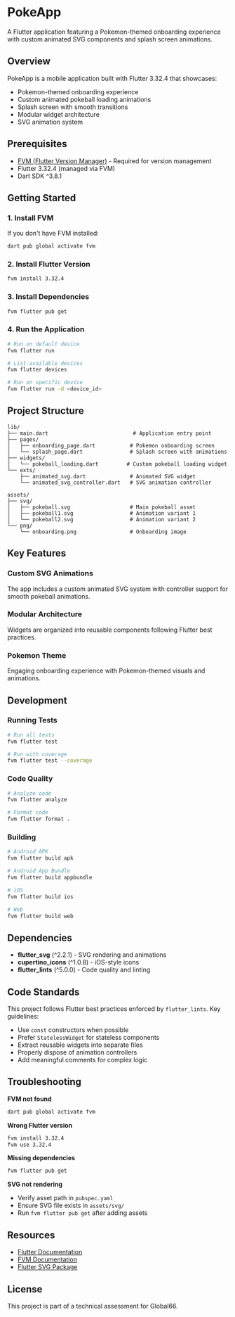 # PokeApp

A Flutter application featuring a Pokemon-themed onboarding experience with custom animated SVG components and splash screen animations.

## Overview

PokeApp is a mobile application built with Flutter 3.32.4 that showcases:
- Pokemon-themed onboarding experience
- Custom animated pokeball loading animations
- Splash screen with smooth transitions
- Modular widget architecture
- SVG animation system

## Prerequisites

- [FVM (Flutter Version Manager)](https://fvm.app/) - Required for version management
- Flutter 3.32.4 (managed via FVM)
- Dart SDK ^3.8.1

## Getting Started

### 1. Install FVM

If you don't have FVM installed:

```bash
dart pub global activate fvm
```

### 2. Install Flutter Version

```bash
fvm install 3.32.4
```

### 3. Install Dependencies

```bash
fvm flutter pub get
```

### 4. Run the Application

```bash
# Run on default device
fvm flutter run

# List available devices
fvm flutter devices

# Run on specific device
fvm flutter run -d <device_id>
```

## Project Structure

```
lib/
├── main.dart                           # Application entry point
├── pages/
│   ├── onboarding_page.dart           # Pokemon onboarding screen
│   └── splash_page.dart               # Splash screen with animations
├── widgets/
│   └── pokeball_loading.dart         # Custom pokeball loading widget
└── exts/
    ├── animated_svg.dart              # Animated SVG widget
    └── animated_svg_controller.dart   # SVG animation controller

assets/
├── svg/
│   ├── pokeball.svg                   # Main pokeball asset
│   ├── pokeball1.svg                  # Animation variant 1
│   └── pokeball2.svg                  # Animation variant 2
└── png/
    └── onboarding.png                 # Onboarding image
```

## Key Features

### Custom SVG Animations
The app includes a custom animated SVG system with controller support for smooth pokeball animations.

### Modular Architecture
Widgets are organized into reusable components following Flutter best practices.

### Pokemon Theme
Engaging onboarding experience with Pokemon-themed visuals and animations.

## Development

### Running Tests

```bash
# Run all tests
fvm flutter test

# Run with coverage
fvm flutter test --coverage
```

### Code Quality

```bash
# Analyze code
fvm flutter analyze

# Format code
fvm flutter format .
```

### Building

```bash
# Android APK
fvm flutter build apk

# Android App Bundle
fvm flutter build appbundle

# iOS
fvm flutter build ios

# Web
fvm flutter build web
```

## Dependencies

- **flutter_svg** (^2.2.1) - SVG rendering and animations
- **cupertino_icons** (^1.0.8) - iOS-style icons
- **flutter_lints** (^5.0.0) - Code quality and linting

## Code Standards

This project follows Flutter best practices enforced by `flutter_lints`. Key guidelines:

- Use `const` constructors when possible
- Prefer `StatelessWidget` for stateless components
- Extract reusable widgets into separate files
- Properly dispose of animation controllers
- Add meaningful comments for complex logic

## Troubleshooting

**FVM not found**
```bash
dart pub global activate fvm
```

**Wrong Flutter version**
```bash
fvm install 3.32.4
fvm use 3.32.4
```

**Missing dependencies**
```bash
fvm flutter pub get
```

**SVG not rendering**
- Verify asset path in `pubspec.yaml`
- Ensure SVG file exists in `assets/svg/`
- Run `fvm flutter pub get` after adding assets

## Resources

- [Flutter Documentation](https://docs.flutter.dev/)
- [FVM Documentation](https://fvm.app/)
- [Flutter SVG Package](https://pub.dev/packages/flutter_svg)

## License

This project is part of a technical assessment for Global66.
